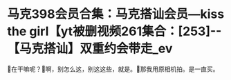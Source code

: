 # 马克398会员合集：马克搭讪会员—kiss the girl【yt被删视频261集合：[253]--【马克搭讪】双重约会带走_ev

🎼在干嘛呢？🎼啊，别怎么这，别这这些，就是。🎼那我用原相机拍。是一直买。